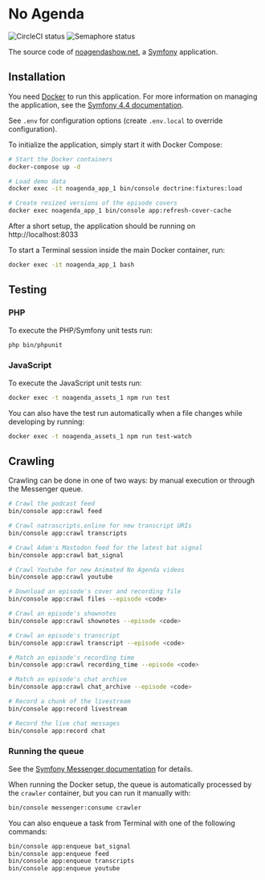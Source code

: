 # No Agenda

<img src="https://circleci.com/gh/NoAgenda/website.svg?style=shield" alt="CircleCI status">
<img src="https://noagenda.semaphoreci.com/badges/website/branches/develop.svg" alt="Semaphore status">

The source code of [noagendashow.net](https://www.noagendashow.net),
a [Symfony](https://symfony.com/) application.

## Installation

You need [Docker](https://www.docker.com/) to run this application. For more
information on managing the application, see the [Symfony 4.4 documentation](https://symfony.com/doc/4.4/index.html).

See `.env` for configuration options (create `.env.local` to override configuration).

To initialize the application, simply start it with Docker Compose:

```bash
# Start the Docker containers
docker-compose up -d

# Load demo data
docker exec -it noagenda_app_1 bin/console doctrine:fixtures:load

# Create resized versions of the episode covers
docker exec noagenda_app_1 bin/console app:refresh-cover-cache
```

After a short setup, the application should be running on http://localhost:8033

To start a Terminal session inside the main Docker container, run:
```bash
docker exec -it noagenda_app_1 bash
```

## Testing
### PHP
To execute the PHP/Symfony unit tests run:
```bash
php bin/phpunit
```

### JavaScript
To execute the JavaScript unit tests run:
```bash
docker exec -t noagenda_assets_1 npm run test
```

You can also have the test run automatically when a file changes while developing by running:
```bash
docker exec -t noagenda_assets_1 npm run test-watch
```

## Crawling

Crawling can be done in one of two ways: by manual execution or through the 
Messenger queue. 

```bash
# Crawl the podcast feed
bin/console app:crawl feed

# Crawl natrascripts.online for new transcript URIs
bin/console app:crawl transcripts

# Crawl Adam's Mastodon feed for the latest bat signal
bin/console app:crawl bat_signal

# Crawl Youtube for new Animated No Agenda videos
bin/console app:crawl youtube

# Download an episode's cover and recording file
bin/console app:crawl files --episode <code>

# Crawl an episode's shownotes
bin/console app:crawl shownotes --episode <code>

# Crawl an episode's transcript
bin/console app:crawl transcript --episode <code>

# Match an episode's recording time
bin/console app:crawl recording_time --episode <code>

# Match an episode's chat archive
bin/console app:crawl chat_archive --episode <code>

# Record a chunk of the livestream
bin/console app:record livestream

# Record the live chat messages
bin/console app:record chat
```

### Running the queue

See the [Symfony Messenger documentation](https://symfony.com/doc/4.4/messenger.html)
for details.

When running the Docker setup, the queue is automatically processed by the 
`crawler` container, but you can run it manually with:

```bash
bin/console messenger:consume crawler
```

You can also enqueue a task from Terminal with one of the following commands:

```bash
bin/console app:enqueue bat_signal
bin/console app:enqueue feed
bin/console app:enqueue transcripts
bin/console app:enqueue youtube
```
